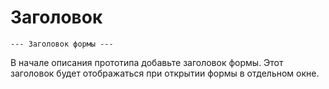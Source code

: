 # Заголовок
```text
--- Заголовок формы ---
```
В начале описания прототипа добавьте заголовок формы. Этот заголовок будет отображаться при открытии формы в отдельном окне.

